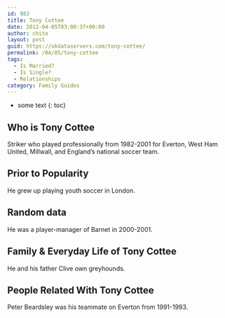 ```yaml
---
id: 983
title: Tony Cottee
date: 2012-04-05T03:00:37+00:00
author: chito
layout: post
guid: https://ukdataservers.com/tony-cottee/
permalink: /04/05/tony-cottee
tags:
  - Is Married?
  - Is Single?
  - Relationships
category: Family Guides
---
```


* some text
{: toc}
          
          
## Who is  Tony Cottee
                  
                  
                  
Striker who played professionally from 1982-2001 for Everton, West Ham United, Millwall, and England&#8217;s national soccer team.
                  
                
                
                
## Prior to Popularity 
                  
                  
                  
He grew up playing youth soccer in London.
                  
                
                
                
## Random data 
                  
                  
                  
He was a player-manager of Barnet in 2000-2001.
                  
                
                
                
## Family & Everyday Life of Tony Cottee
                  
                  
                  
He and his father Clive own greyhounds.
                  
                
                
                
## People Related With  Tony Cottee
                  
                  
                  
Peter Beardsley was his teammate on Everton from 1991-1993.
                  
                
              
            
          
          
          
    
    
  
